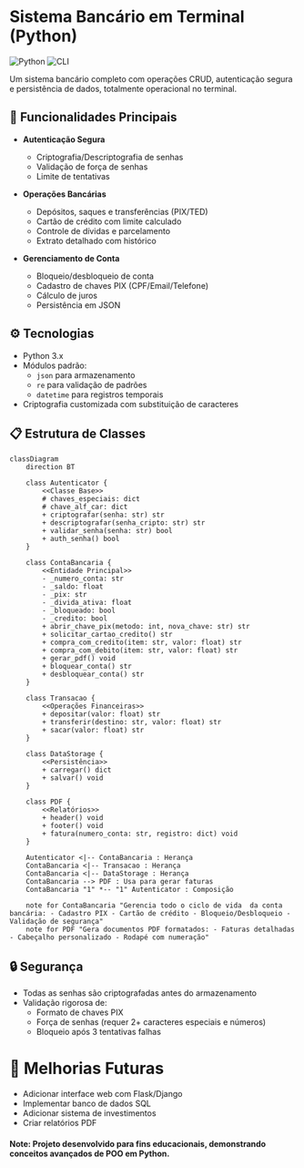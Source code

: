 # Sistema Bancário em Terminal (Python)

![Python](https://img.shields.io/badge/Python-3.x-blue?logo=python)
![CLI](https://img.shields.io/badge/Interface-Command%20Line-brightgreen)

Um sistema bancário completo com operações CRUD, autenticação segura e persistência de dados, totalmente operacional no terminal.

## 🚀 Funcionalidades Principais

- **Autenticação Segura**
  - Criptografia/Descriptografia de senhas
  - Validação de força de senhas
  - Limite de tentativas

- **Operações Bancárias**
  - Depósitos, saques e transferências (PIX/TED)
  - Cartão de crédito com limite calculado
  - Controle de dívidas e parcelamento
  - Extrato detalhado com histórico

- **Gerenciamento de Conta**
  - Bloqueio/desbloqueio de conta
  - Cadastro de chaves PIX (CPF/Email/Telefone)
  - Cálculo de juros
  - Persistência em JSON

## ⚙️ Tecnologias

- Python 3.x
- Módulos padrão:
  - `json` para armazenamento
  - `re` para validação de padrões
  - `datetime` para registros temporais
- Criptografia customizada com substituição de caracteres

## 📋 Estrutura de Classes

```mermaid
classDiagram
    direction BT
    
    class Autenticator {
        <<Classe Base>>
        # chaves_especiais: dict
        # chave_alf_car: dict
        + criptografar(senha: str) str
        + descriptografar(senha_cripto: str) str
        + validar_senha(senha: str) bool
        + auth_senha() bool
    }

    class ContaBancaria {
        <<Entidade Principal>>
        - _numero_conta: str
        - _saldo: float
        - _pix: str
        - _divida_ativa: float
        - _bloqueado: bool
        - _credito: bool
        + abrir_chave_pix(metodo: int, nova_chave: str) str
        + solicitar_cartao_credito() str
        + compra_com_credito(item: str, valor: float) str
        + compra_com_debito(item: str, valor: float) str
        + gerar_pdf() void
        + bloquear_conta() str
        + desbloquear_conta() str
    }

    class Transacao {
        <<Operações Financeiras>>
        + depositar(valor: float) str
        + transferir(destino: str, valor: float) str
        + sacar(valor: float) str
    }

    class DataStorage {
        <<Persistência>>
        + carregar() dict
        + salvar() void
    }

    class PDF {
        <<Relatórios>>
        + header() void
        + footer() void
        + fatura(numero_conta: str, registro: dict) void
    }

    Autenticator <|-- ContaBancaria : Herança
    ContaBancaria <|-- Transacao : Herança
    ContaBancaria <|-- DataStorage : Herança
    ContaBancaria --> PDF : Usa para gerar faturas
    ContaBancaria "1" *-- "1" Autenticator : Composição

    note for ContaBancaria "Gerencia todo o ciclo de vida  da conta bancária: - Cadastro PIX - Cartão de crédito - Bloqueio/Desbloqueio - Validação de segurança"
    note for PDF "Gera documentos PDF formatados: - Faturas detalhadas - Cabeçalho personalizado - Rodapé com numeração"
```

## 🔒 Segurança
- Todas as senhas são criptografadas antes do armazenamento
- Validação rigorosa de:
  - Formato de chaves PIX
  - Força de senhas (requer 2+ caracteres especiais e números)
  - Bloqueio após 3 tentativas falhas

# 📌 Melhorias Futuras
- Adicionar interface web com Flask/Django
- Implementar banco de dados SQL
- Adicionar sistema de investimentos
- Criar relatórios PDF

#### Note: Projeto desenvolvido para fins educacionais, demonstrando conceitos avançados de POO em Python.
